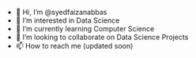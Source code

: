 - 👋 Hi, I’m @syedfaizanabbas
- 👀 I’m interested in Data Science
- 🌱 I’m currently learning Computer Science  
- 💞️ I’m looking to collaborate on Data Science Projects
- 📫 How to reach me (updated soon)

<!---
syedfaizanabbas/syedfaizanabbas is a ✨ special ✨ repository because its `README.md` (this file) appears on your GitHub profile.
You can click the Preview link to take a look at your changes.
--->
